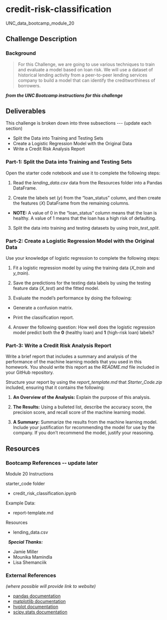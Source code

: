 # credit-risk-classification
UNC_data_bootcamp_module_20

## Challenge Description
### Background
> For this Challenge, we are going to use various techniques to train and evaluate a model based on loan risk. We will use a dataset of historical lending activity from a peer-to-peer lending services company to build a model that can identify the creditworthiness of borrowers.

***from the UNC Bootcamp instructions for this challenge***

## Deliverables
This challenge is broken down into three subsections --- (update each section)
* Split the Data into Training and Testing Sets
* Create a Logistic Regression Model with the Original Data
* Write a Credit Risk Analysis Report


### Part-1: Split the Data into Training and Testing Sets
Open the starter code notebook and use it to complete the following steps:

1) Read the _lending_data.csv_ data from the Resources folder into a Pandas DataFrame.

2) Create the labels set (_y_) from the “loan_status” column, and then create the features (_X_) DataFrame from the remaining columns.

  * __NOTE:__ A value of 0 in the “loan_status” column means that the loan is healthy. A value of 1 means that the loan has a high risk of defaulting.

3) Split the data into training and testing datasets by using _train_test_split_.



### Part-2: Create a Logistic Regression Model with the Original Data
Use your knowledge of logistic regression to complete the following steps:

1) Fit a logistic regression model by using the training data (_X_train_ and _y_train_).

2) Save the predictions for the testing data labels by using the testing feature data (_X_test_) and the fitted model.

3) Evaluate the model’s performance by doing the following:

  * Generate a confusion matrix.

  * Print the classification report.

4) Answer the following question: How well does the logistic regression model predict both the __0__ (healthy loan) and __1__ (high-risk loan) labels?




### Part-3: Write a Credit Risk Analysis Report
Write a brief report that includes a summary and analysis of the performance of the machine learning models that you used in this homework. You should write this report as the _README.md_ file included in your GitHub repository.

Structure your report by using the _report_template.md_ that _Starter_Code.zip_ included, ensuring that it contains the following:

1) __An Overview of the Analysis:__ Explain the purpose of this analysis.

2) __The Results:__ Using a bulleted list, describe the accuracy score, the precision score, and recall score of the machine learning model.

3) __A Summary:__ Summarize the results from the machine learning model. Include your justification for recommending the model for use by the company. If you don’t recommend the model, justify your reasoning.







## Resources
### Bootcamp References -- update later
Module 20 Instructions

starter_code folder
* credit_risk_classification.ipynb


Example Data:
* report-template.md


Resources
* lending_data.csv


 
***Special Thanks:***
* Jamie Miller
* Mounika Mamindla
* Lisa Shemanciik
 
### External References
_(where possible will provide link to website)_
* [pandas documentation](https://pandas.pydata.org/docs/reference/general_functions.html)
* [matplotlib documentation](https://matplotlib.org/stable/index.html)
* [hvplot documentation](https://hvplot.holoviz.org/reference/geopandas/points.html)
* [scipy.stats documentation](https://docs.scipy.org/doc/scipy/reference/stats.html)

